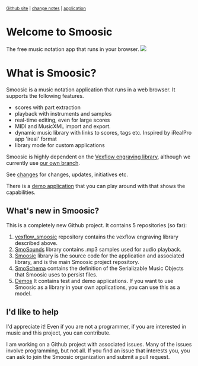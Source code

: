 <sub>[Github site](https://github.com/Smoosic/smoosic) | [change notes](https://smoosic.github.io/Smoosic/changes.html) | [application](https://smoosic.github.io/Smoosic/release/html/smoosic.html)<sub> 
# Welcome to Smoosic
The free music notation app that runs in your browser.
![](https://imgur.com/nUIRh31.png)
# What is Smoosic?
Smoosic is a music notation application that runs in a web browser.  It supports the following features.

* scores with part extraction
* playback with instruments and samples
* real-time editing, even for large scores
* MIDI and MusicXML import and export.
* dynamic music library with links to scores, tags etc.  Inspired by iRealPro app 'ireal' format
* library mode for custom applications

Smoosic is highly dependent on the [Vexflow engraving library](https://github.com/0xfe/vexflow), although we currently use 
[our own branch](https://github.com/Smoosic/vexflow_smoosic).

See [changes](https://smoosic.github.io/Smoosic/changes.md) for changes, updates, initiatives etc.

There is a [demo application](https://smoosic.github.io/Smoosic/release/html/smoosic.html) that you can play around with that shows the capabilities.

## What's new in Smoosic?
This is a completely new Github project.  It contains 5 repositories (so far):

1. [vexflow_smoosic](https://github.com/Smoosic/vexflow_smoosic) repository contains the vexflow engraving library described above.
2. [SmoSounds](https://github.com/Smoosic/SmoSounds) library contains .mp3 samples used for audio playback.
3. [Smoosic](https://github.com/Smoosic/Smoosic) library is the source code for the application and associated library, and is the main Smoosic project repository.
4. [SmoSchema](https://github.com/Smoosic/SmoSchema) contains the definition of the Serializable Music Objects that Smoosic 
uses to persist files. 
5. [Demos](https://github.com/Smoosic/Demos) It contains test and demo applications.  If you want to use Smoosic as a library in your own applications, you can use this as a model. 

## I'd like to help
I'd appreciate it!  Even if you are not a programmer, if you are interested in music and this project, you can contribute.

I am working on a Github project with associated issues.  Many of the issues involve programming, but not all.  If you find an issue that 
interests you, you can ask to join the Smoosic organization and submit a pull request.





 
